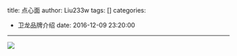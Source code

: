 title: 点心面
author: Liu233w
tags: []
categories:
  - 卫龙品牌介绍
date: 2016-12-09 23:20:00
---
<image src="/img/35.jpg">
<!--more-->